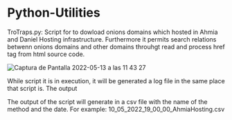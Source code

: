 # Python-Utilities

TroTraps.py: Script for to dowload onions domains which hosted in Ahmia and Daniel Hosting infrastructure. Furthermore it permits search relations betwenn onions domains and other domains throuhgt read and process href tag from html source code. 

![Captura de Pantalla 2022-05-13 a las 11 43 27](https://user-images.githubusercontent.com/80391199/168257581-0bae5718-13cd-47d5-81d5-0f8222645897.png)

While script it is in execution, it will be generated  a log file in the same place that script is.
The output


The output of the script will generate in a csv file with the name of the method and the date. For example: 10_05_2022_19_00_00_AhmiaHosting.csv
